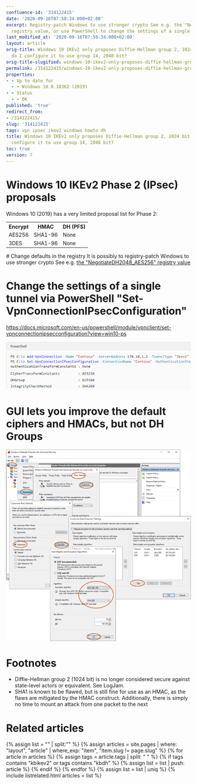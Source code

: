 ```yaml
---
confluence-id: '314122415'
date: '2020-09-16T07:58:34.000+02:00'
excerpt: Registry-patch Windows to use stronger crypto See e.g. the "NegotiateDH2048_AES256"
  registry value, or use PowerShell to change the settings of a single tunnel
last_modified_at: '2020-09-16T07:58:34.000+02:00'
layout: article
orig-title: Windows 10 IKEv2 only proposes Diffie-Hellman group 2, 1024 bit - how
  do I configure it to use group 14, 2048 bit?
orig-title-slugified: windows-10-ikev2-only-proposes-diffie-hellman-group-2-1024-bit---how-do-i-configure-it-to-use-group-14-2048-bit-
permalink: /314122415/windows-10-ikev2-only-proposes-diffie-hellman-group-2-1024-bit---how-do-i-configure-it-to-use-group-14-2048-bit-
properties:
- - Up to date for
  - - Windows 10.0.18362 (2019)
- - Status
  - - OK
published: 'true'
redirect_from:
- /314122415/
slug: '314122415'
tags: vpn ipsec ikev2 windows howto dh
title: Windows 10 IKEv2 only proposes Diffie-Hellman group 2, 1024 bit - how do I
  configure it to use group 14, 2048 bit?
toc: true
version: 7
---
```


# Windows 10 IKEv2 Phase 2 (IPsec) proposals
Windows 10 (2019) has a very limited proposal list for Phase 2:

<table class="wrapped"><colgroup><col/><col/><col/></colgroup><tbody><tr><th>Encrypt</th><th>HMAC</th><th colspan="1">DH (PFS)</th></tr><tr><td>AES256</td><td>SHA1-96</td><td colspan="1">None</td></tr><tr><td>3DES</td><td>SHA1-96</td><td colspan="1">None</td></tr></tbody></table># Change defaults in the registry
It is possibly to registry-patch Windows to use stronger crypto See e.g. <a href="https://duckduckgo.com/?q=NegotiateDH2048_AES256">the "NegotiateDH2048_AES256" registry value</a>

# Change the settings of a single tunnel via PowerShell "Set-VpnConnectionIPsecConfiguration"
<a href="https://docs.microsoft.com/en-us/powershell/module/vpnclient/set-vpnconnectionipsecconfiguration?view=win10-ps">https://docs.microsoft.com/en-us/powershell/module/vpnclient/set-vpnconnectionipsecconfiguration?view=win10-ps</a>

<img ac:queryparams="effects=border-simple,shadow-kn" ac:height="150" src="image2019-12-18_14-29-47.png"/>

# GUI lets you improve the default ciphers and HMACs, but not DH Groups
<img src="windows-firewall-ipsec-quick-mode-settings.svg"/>

# Footnotes
<ul><li>Diffie-Hellman group 2 (1024 bit) is no longer considered secure against state-level actors or equivalent. See <ac:link><ri:page ri:content-title="LogJam"/><ac:plain-text-link-body>LogJam</ac:plain-text-link-body></ac:link>.</li><li>SHA1 is known to be flawed, but is still fine for use as an HMAC, as the flaws are mitigated by the HMAC construct. Additionally, there is simply no time to mount an attack from one packet to the next</li></ul>


# Related articles
{% assign list = "" | split:"" %}
{% assign articles = site.pages | where: "layout", "article" | where_exp: "item", "item.slug != page.slug" %}
{% for article in articles %}
{% assign tags = article.tags | split: " " %}
{% if tags contains "kbikev2" or tags contains "kbdh" %}
{% assign list = list | push: article %}
{% endif %}
{% endfor %}
{% assign list = list | uniq %}
{% include listrelated.html articles = list %}